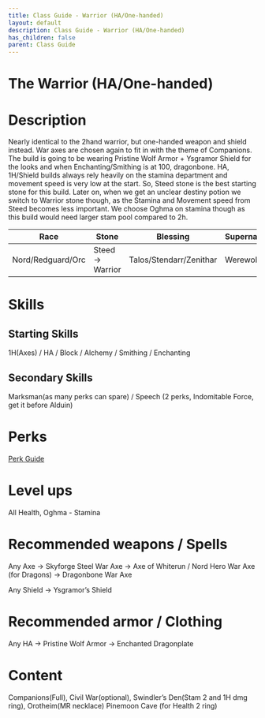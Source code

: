 ```yaml
---
title: Class Guide - Warrior (HA/One-handed)
layout: default
description: Class Guide - Warrior (HA/One-handed)
has_children: false
parent: Class Guide
---
```


# The Warrior (HA/One-handed)

# Description

Nearly identical to the 2hand warrior, but one-handed weapon and shield instead. War axes are chosen again to fit in with the theme of Companions. The build is going to be wearing Pristine Wolf Armor + Ysgramor Shield for the looks and when Enchanting/Smithing is at 100, dragonbone. HA, 1H/Shield builds always rely heavily on the stamina department and movement speed is very low at the start. So, Steed stone is the best starting stone for this build. Later on, when we get an unclear destiny potion we switch to Warrior stone though, as the Stamina and Movement speed from Steed becomes less important. We choose Oghma on stamina though as this build would need larger stam pool compared to 2h.

Race | Stone | Blessing | Supernatural
|--|--|--|--|
Nord/Redguard/Orc | Steed -> Warrior | Talos/Stendarr/Zenithar | Werewolf

# Skills

## Starting Skills

1H(Axes) / HA / Block / Alchemy / Smithing / Enchanting 

## Secondary Skills

Marksman(as many perks can spare) / Speech (2 perks, Indomitable Force, get it before Alduin)

# Perks

[Perk Guide](https://banananaut.github.io/NannerPlanner/?p=1&b=AgEAAAEoJwAAWgVLBQVLClAFBVBLBQVLBTIPMAYKDergAA8AAAAAAA_wAw4AABA5xwNgAABAAAAFAAAA)

# Level ups

All Health, Oghma - Stamina

# Recommended weapons / Spells

Any Axe -> Skyforge Steel War Axe -> Axe of Whiterun / Nord Hero War Axe (for Dragons) -> Dragonbone War Axe 

Any Shield -> Ysgramor’s Shield

# Recommended armor / Clothing

Any HA -> Pristine Wolf Armor -> Enchanted Dragonplate

# Content 
Companions(Full), Civil War(optional), Swindler’s Den(Stam 2 and 1H dmg ring), Orotheim(MR necklace) Pinemoon Cave (for Health 2 ring)